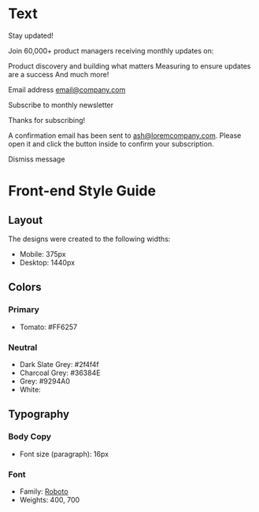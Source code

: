 # Text

Stay updated!

  Join 60,000+ product managers receiving monthly updates on:

  Product discovery and building what matters
  Measuring to ensure updates are a success
  And much more!

  Email address
  email@company.com

  Subscribe to monthly newsletter

  <!-- Sign-up form end -->

  <!-- Success message start -->

  Thanks for subscribing!

  A confirmation email has been sent to ash@loremcompany.com. 
  Please open it and click the button inside to confirm your subscription.

  Dismiss message

  <!-- Success message end -->

# Front-end Style Guide

## Layout

The designs were created to the following widths:

- Mobile: 375px
- Desktop: 1440px

## Colors

### Primary

- Tomato: #FF6257

### Neutral

- Dark Slate Grey: #2f4f4f 
- Charcoal Grey: #36384E
- Grey: #9294A0
- White: 

## Typography

### Body Copy

- Font size (paragraph): 16px

### Font

- Family: [Roboto](https://fonts.google.com/specimen/Roboto)
- Weights: 400, 700
